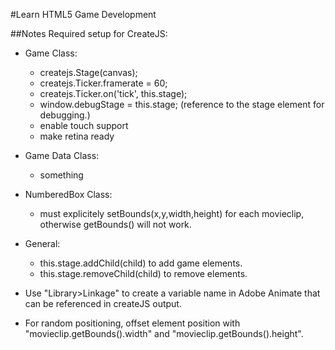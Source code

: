 #Learn HTML5 Game Development

##Notes
Required setup for CreateJS:
- Game Class:
    - createjs.Stage(canvas);
    - createjs.Ticker.framerate = 60;
    - createjs.Ticker.on('tick', this.stage);
    - window.debugStage = this.stage; (reference to the stage element for debugging.)
    - enable touch support
    - make retina ready
    
- Game Data Class:
    - something
- NumberedBox Class:
    - must explicitely setBounds(x,y,width,height) for each movieclip, otherwise getBounds() will not work.
- General:
    - this.stage.addChild(child) to add game elements.
    - this.stage.removeChild(child) to remove elements.

- Use "Library>Linkage" to create a variable name in Adobe Animate that can be referenced in createJS output.
- For random positioning, offset element position with "movieclip.getBounds().width" and "movieclip.getBounds().height".
